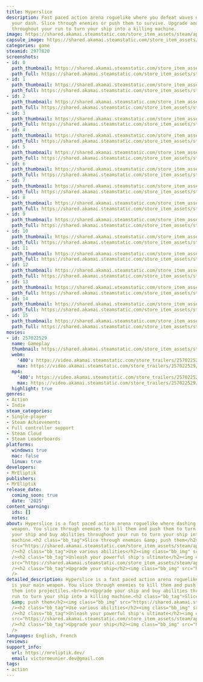 ```yaml
---
title: Hyperslice
description: Fast paced action arena roguelike where you defeat waves of enemies using
  your dash. Slice through enemies or push them to survive. Upgrade and buy abilities
  throughout your run to turn your ship into a killing machine.
image: https://shared.akamai.steamstatic.com/store_item_assets/steam/apps/2977820/header.jpg?t=1733998319
capsule_image: https://shared.akamai.steamstatic.com/store_item_assets/steam/apps/2977820/f936dce0f505f01eef48a8a7c2318d7dcc07b40b/capsule_231x87.jpg?t=1733998319
categories: game
steamid: 2977820
screenshots:
- id: 0
  path_thumbnail: https://shared.akamai.steamstatic.com/store_item_assets/steam/apps/2977820/ss_097428700dad6b2838b60ffebbf1cab1677e50bf.600x338.jpg?t=1733998319
  path_full: https://shared.akamai.steamstatic.com/store_item_assets/steam/apps/2977820/ss_097428700dad6b2838b60ffebbf1cab1677e50bf.1920x1080.jpg?t=1733998319
- id: 1
  path_thumbnail: https://shared.akamai.steamstatic.com/store_item_assets/steam/apps/2977820/ss_419b7ae55ab1d1c419ca0a19b87ca183ef33b281.600x338.jpg?t=1733998319
  path_full: https://shared.akamai.steamstatic.com/store_item_assets/steam/apps/2977820/ss_419b7ae55ab1d1c419ca0a19b87ca183ef33b281.1920x1080.jpg?t=1733998319
- id: 2
  path_thumbnail: https://shared.akamai.steamstatic.com/store_item_assets/steam/apps/2977820/ss_e15f8ab4d391d72cb4869aa7c2e5407a0bc10cc3.600x338.jpg?t=1733998319
  path_full: https://shared.akamai.steamstatic.com/store_item_assets/steam/apps/2977820/ss_e15f8ab4d391d72cb4869aa7c2e5407a0bc10cc3.1920x1080.jpg?t=1733998319
- id: 3
  path_thumbnail: https://shared.akamai.steamstatic.com/store_item_assets/steam/apps/2977820/ss_71e8497fd3d36997bbf83b44d1b66d04844a0ba3.600x338.jpg?t=1733998319
  path_full: https://shared.akamai.steamstatic.com/store_item_assets/steam/apps/2977820/ss_71e8497fd3d36997bbf83b44d1b66d04844a0ba3.1920x1080.jpg?t=1733998319
- id: 4
  path_thumbnail: https://shared.akamai.steamstatic.com/store_item_assets/steam/apps/2977820/ss_b8e3d412f63f8741acc1daefe3592c2569a2e888.600x338.jpg?t=1733998319
  path_full: https://shared.akamai.steamstatic.com/store_item_assets/steam/apps/2977820/ss_b8e3d412f63f8741acc1daefe3592c2569a2e888.1920x1080.jpg?t=1733998319
- id: 5
  path_thumbnail: https://shared.akamai.steamstatic.com/store_item_assets/steam/apps/2977820/ss_f8ccacf921c1167998ff31418cc55ae89162f071.600x338.jpg?t=1733998319
  path_full: https://shared.akamai.steamstatic.com/store_item_assets/steam/apps/2977820/ss_f8ccacf921c1167998ff31418cc55ae89162f071.1920x1080.jpg?t=1733998319
- id: 6
  path_thumbnail: https://shared.akamai.steamstatic.com/store_item_assets/steam/apps/2977820/ss_762eee5453f6be7d627d3bb1b848d89d6d254473.600x338.jpg?t=1733998319
  path_full: https://shared.akamai.steamstatic.com/store_item_assets/steam/apps/2977820/ss_762eee5453f6be7d627d3bb1b848d89d6d254473.1920x1080.jpg?t=1733998319
- id: 7
  path_thumbnail: https://shared.akamai.steamstatic.com/store_item_assets/steam/apps/2977820/ss_53db2a5cfadc06b8e66e126995230e2966856eec.600x338.jpg?t=1733998319
  path_full: https://shared.akamai.steamstatic.com/store_item_assets/steam/apps/2977820/ss_53db2a5cfadc06b8e66e126995230e2966856eec.1920x1080.jpg?t=1733998319
- id: 8
  path_thumbnail: https://shared.akamai.steamstatic.com/store_item_assets/steam/apps/2977820/ss_bb49dcf7d8d5fcf018658de870566c5663c974a7.600x338.jpg?t=1733998319
  path_full: https://shared.akamai.steamstatic.com/store_item_assets/steam/apps/2977820/ss_bb49dcf7d8d5fcf018658de870566c5663c974a7.1920x1080.jpg?t=1733998319
- id: 9
  path_thumbnail: https://shared.akamai.steamstatic.com/store_item_assets/steam/apps/2977820/ss_5adac838035ed49f0d433b82a60ce879bc286810.600x338.jpg?t=1733998319
  path_full: https://shared.akamai.steamstatic.com/store_item_assets/steam/apps/2977820/ss_5adac838035ed49f0d433b82a60ce879bc286810.1920x1080.jpg?t=1733998319
- id: 10
  path_thumbnail: https://shared.akamai.steamstatic.com/store_item_assets/steam/apps/2977820/ss_bd32d7f04412df9919ed8ff493a1e7a33b0ec985.600x338.jpg?t=1733998319
  path_full: https://shared.akamai.steamstatic.com/store_item_assets/steam/apps/2977820/ss_bd32d7f04412df9919ed8ff493a1e7a33b0ec985.1920x1080.jpg?t=1733998319
- id: 11
  path_thumbnail: https://shared.akamai.steamstatic.com/store_item_assets/steam/apps/2977820/ss_9d148150a88a1ae6d87f66e9f2d954e495c518b2.600x338.jpg?t=1733998319
  path_full: https://shared.akamai.steamstatic.com/store_item_assets/steam/apps/2977820/ss_9d148150a88a1ae6d87f66e9f2d954e495c518b2.1920x1080.jpg?t=1733998319
- id: 12
  path_thumbnail: https://shared.akamai.steamstatic.com/store_item_assets/steam/apps/2977820/ss_80f6b413ed103bf9bf56f5320d49fe6d6c71f096.600x338.jpg?t=1733998319
  path_full: https://shared.akamai.steamstatic.com/store_item_assets/steam/apps/2977820/ss_80f6b413ed103bf9bf56f5320d49fe6d6c71f096.1920x1080.jpg?t=1733998319
- id: 13
  path_thumbnail: https://shared.akamai.steamstatic.com/store_item_assets/steam/apps/2977820/ss_789b3d460843ce08fb8e57bb0df184e94fec4afa.600x338.jpg?t=1733998319
  path_full: https://shared.akamai.steamstatic.com/store_item_assets/steam/apps/2977820/ss_789b3d460843ce08fb8e57bb0df184e94fec4afa.1920x1080.jpg?t=1733998319
- id: 14
  path_thumbnail: https://shared.akamai.steamstatic.com/store_item_assets/steam/apps/2977820/ss_e2a29f7e11adcdfb389c365b19625333b5af250b.600x338.jpg?t=1733998319
  path_full: https://shared.akamai.steamstatic.com/store_item_assets/steam/apps/2977820/ss_e2a29f7e11adcdfb389c365b19625333b5af250b.1920x1080.jpg?t=1733998319
- id: 15
  path_thumbnail: https://shared.akamai.steamstatic.com/store_item_assets/steam/apps/2977820/ss_3a875b0cb1f80f811b75f4405c4c64aa3f5b5314.600x338.jpg?t=1733998319
  path_full: https://shared.akamai.steamstatic.com/store_item_assets/steam/apps/2977820/ss_3a875b0cb1f80f811b75f4405c4c64aa3f5b5314.1920x1080.jpg?t=1733998319
movies:
- id: 257022529
  name: Gameplay
  thumbnail: https://shared.akamai.steamstatic.com/store_item_assets/steam/apps/257022529/7fad090082824eb0b2c7bdcdd2d5ac40ece5eb17/movie_600x337.jpg?t=1729968407
  webm:
    '480': https://video.akamai.steamstatic.com/store_trailers/257022529/movie480_vp9.webm?t=1729968407
    max: https://video.akamai.steamstatic.com/store_trailers/257022529/movie_max_vp9.webm?t=1729968407
  mp4:
    '480': https://video.akamai.steamstatic.com/store_trailers/257022529/movie480.mp4?t=1729968407
    max: https://video.akamai.steamstatic.com/store_trailers/257022529/movie_max.mp4?t=1729968407
  highlight: true
genres:
- Action
- Indie
steam_categories:
- Single-player
- Steam Achievements
- Full controller support
- Steam Cloud
- Steam Leaderboards
platforms:
  windows: true
  mac: false
  linux: true
developers:
- MrEliptik
publishers:
- MrEliptik
release_date:
  coming_soon: true
  date: '2025'
content_warning:
  ids: []
  notes:
about: Hyperslice is a fast paced action arena roguelike where dashing is your main
  weapon. You slice through enemies to kill them and push them to turn them into projectiles.<br><br>Upgrade
  your ship and buy abilities throughout your run to turn your ship into a killing
  machine.<h2 class="bb_tag">Slice through enemies &amp; push them</h2><img class="bb_img"
  src="https://shared.akamai.steamstatic.com/store_item_assets/steam/apps/2977820/extras/slice_push.gif?t=1733998319"
  /><h2 class="bb_tag">Use various abilities</h2><img class="bb_img" src="https://shared.akamai.steamstatic.com/store_item_assets/steam/apps/2977820/extras/mine.gif?t=1733998319"
  /><h2 class="bb_tag">Unleash your powerful ship's ultimate</h2><img class="bb_img"
  src="https://shared.akamai.steamstatic.com/store_item_assets/steam/apps/2977820/extras/ultimate.gif?t=1733998319"
  /><h2 class="bb_tag">Upgrade your ship</h2><img class="bb_img" src="https://shared.akamai.steamstatic.com/store_item_assets/steam/apps/2977820/extras/upgrade.gif?t=1733998319"
  />
detailed_description: Hyperslice is a fast paced action arena roguelike where dashing
  is your main weapon. You slice through enemies to kill them and push them to turn
  them into projectiles.<br><br>Upgrade your ship and buy abilities throughout your
  run to turn your ship into a killing machine.<h2 class="bb_tag">Slice through enemies
  &amp; push them</h2><img class="bb_img" src="https://shared.akamai.steamstatic.com/store_item_assets/steam/apps/2977820/extras/slice_push.gif?t=1733998319"
  /><h2 class="bb_tag">Use various abilities</h2><img class="bb_img" src="https://shared.akamai.steamstatic.com/store_item_assets/steam/apps/2977820/extras/mine.gif?t=1733998319"
  /><h2 class="bb_tag">Unleash your powerful ship's ultimate</h2><img class="bb_img"
  src="https://shared.akamai.steamstatic.com/store_item_assets/steam/apps/2977820/extras/ultimate.gif?t=1733998319"
  /><h2 class="bb_tag">Upgrade your ship</h2><img class="bb_img" src="https://shared.akamai.steamstatic.com/store_item_assets/steam/apps/2977820/extras/upgrade.gif?t=1733998319"
  />
languages: English, French
reviews:
support_info:
  url: https://mreliptik.dev/
  email: victormeunier.dev@gmail.com
tags:
- action
---
```


